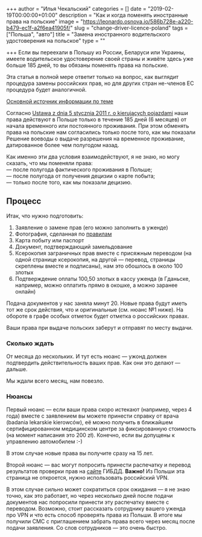 +++
author = "Илья Чекальский"
categories = []
date = "2019-02-19T00:00:00+01:00"
description = "Как и когда поменять иностранные права на польские"
image = "https://leonardo.osnova.io/586b728e-a220-b479-ec1f-a2f6ea41905f/"
slug = "change-driver-licence-poland"
tags = ["Польша", "авто"]
title = "Замена иностранного водительского удостоверения на польское"
type = ""

+++
Если вы переехали в Польшу из России, Беларуси или Украины, имеете водительское удостоверение своей страны и живёте здесь уже больше 185 дней, то вы обязаны поменять права на польские.

Эта статья в полной мере ответит только на вопрос, как выглядит процедура замены российских прав, но для других стран не-членов ЕС процедура будет аналогичной.

[Основной источник информации по теме](https://obywatel.gov.pl/kierowcy-i-pojazdy/wymien-zagraniczne-prawo-jazdy-na-polskie)

Согласно [Ustawa z dnia 5 stycznia 2011 r. o kierujących pojazdami](http://prawo.sejm.gov.pl/isap.nsf/DocDetails.xsp?id=WDU20110300151) наши права действуют в Польше только в течение 185 дней (6 месяцев) от начала временного или постоянного проживания. При этом обменять права на польские нам согласились только после того, как мы показали Решение воеводы о выдаче разрешения на временное проживание, датированное более чем полугодом назад.

Как именно эти два условия взаимодействуют, я не знаю, но могу сказать, что мы поменяли права:  
— после полугода фактического проживания в Польше;  
— после полугода от получения децизии о карте побыта;  
— только после того, как мы показали децизию.

## Процесс

Итак, что нужно подготовить:

1. Заявление о замене прав (его можно заполнить в уженде)
2. Фотография, сделанная по [правилам](https://obywatel.gov.pl/kierowcy-i-pojazdy/zdjecie-do-prawa-jazdy)
3. Карта побыту или паспорт
4. Документ, подтверждающий замельдование
5. Ксерокопия заграничных прав вместе с присяжным переводом (на одной странице ксерокопия, на другой — перевод, страницы скреплены вместе и подписаны), нам это обошлось в около 100 злотых
6. Подтверждение оплаты 100,50 злотых в кассу уженда (в Гданьске, например, можно оплатить прямо в окошке, а можно заранее онлайн)

Подача документов у нас заняла минут 20. Новые права будут иметь тот же срок действия, что и оригинальные (см. нюанс №1 ниже). На обороте в графе особых отметок будет отметка о российских правах.

Ваши права при выдаче польских заберут и отправят по месту выдачи.

### Сколько ждать

От месяца до нескольких. И тут есть нюанс — ужонд должен подтвердить действительность ваших прав. Как они это делают — дальше.

Мы ждали всего месяц, нам повезло.

### Нюансы

Первый нюанс — если ваши права скоро истекают (например, через 4 года) вместе с заявлением вы можете принести справку от врача (badania lekarskie kierowców), её можно получить в ближайшем сертифицированном медицинском центре за фиксированную стоимость (на момент написания это 200 zł). Конечно, если вы допущены к управлению автомобилем :-)

В этом случае новые права вы получите сразу на 15 лет.

Второй нюанс — вас могут попросить принести распечатку и перевод результатов проверки прав на [сайте](https://xn--90adear.xn--p1ai/check/driver) ГИБДД. **Важно!** Из Польши эта страница не откроется, нужно использовать российский VPN.

В этом случае сильно может сократиться срок ожидания — я не знаю точно, как это работает, но через несколько дней после подачи документов нас попросили принести эту распечатку вместе с переводом. Возможно, стоит рассказать сотруднику вашего уженда про VPN и что есть способ проверять права из Польши. В итоге мы получили СМС с приглашением забрать права всего через месяц после подачи заявления. Со слов сотрудников — это очень быстро.